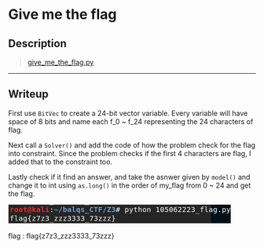 # Give me the flag
## Description
> [give_me_the_flag.py](give_me_the_flag.py)
---
## Writeup
First use `BitVec` to create a 24-bit vector variable. Every variable will have space of 8 bits and name each f_0 ~ f_24 representing the 24 characters of flag. 

Next call a `Solver()` and add the code of how the problem check for the flag into constraint.
Since the problem checks if the first 4 characters are flag, I added that to the constraint too.

Lastly check if it find an answer, and take the asnwer given by `model()` and change it to int using `as.long()` in the order of my_flag from 0 ~ 24 and get the flag.

![flag](flag.jpg)

flag : flag{z7z3_zzz3333_73zzz}